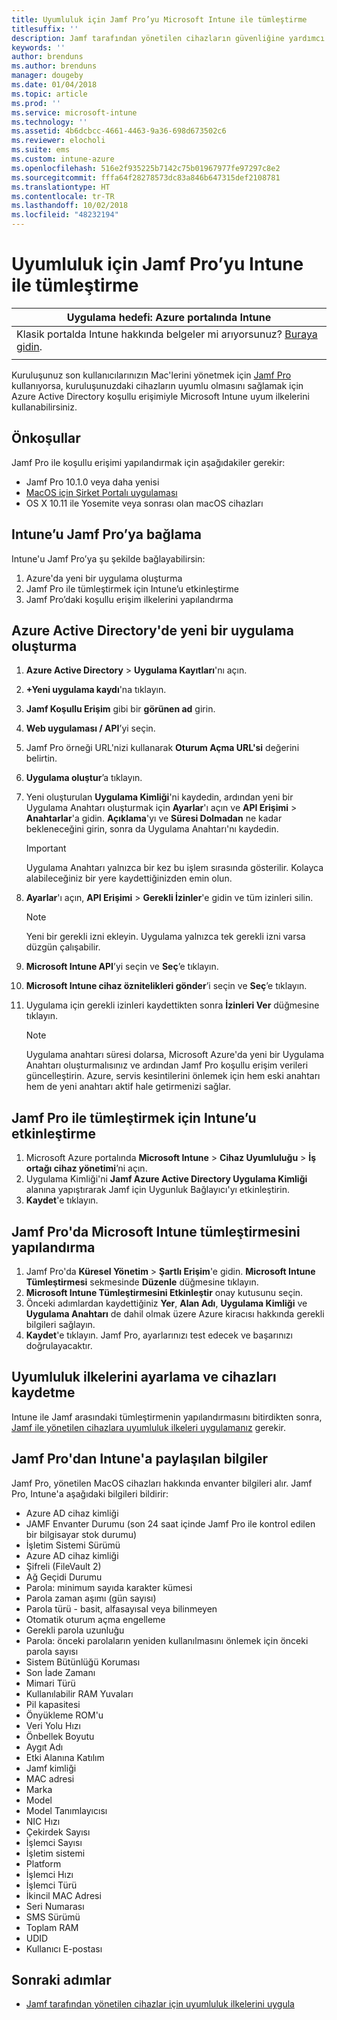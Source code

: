 ```yaml
---
title: Uyumluluk için Jamf Pro’yu Microsoft Intune ile tümleştirme
titlesuffix: ''
description: Jamf tarafından yönetilen cihazların güvenliğine yardımcı olmak için Microsoft Intune uyumluluk ilkelerini Azure Active Directory koşullu erişimiyle birlikte kullanın.
keywords: ''
author: brenduns
ms.author: brenduns
manager: dougeby
ms.date: 01/04/2018
ms.topic: article
ms.prod: ''
ms.service: microsoft-intune
ms.technology: ''
ms.assetid: 4b6dcbcc-4661-4463-9a36-698d673502c6
ms.reviewer: elocholi
ms.suite: ems
ms.custom: intune-azure
ms.openlocfilehash: 516e2f935225b7142c75b01967977fe97297c8e2
ms.sourcegitcommit: fffa64f28278573dc83a846b647315def2108781
ms.translationtype: HT
ms.contentlocale: tr-TR
ms.lasthandoff: 10/02/2018
ms.locfileid: "48232194"
---
```

# <a name="integrate-jamf-pro-with-intune-for-compliance"></a>Uyumluluk için Jamf Pro’yu Intune ile tümleştirme

|Uygulama hedefi: Azure portalında Intune |
|--|
|Klasik portalda Intune hakkında belgeler mi arıyorsunuz? [Buraya gidin](/intune/introduction-intune?toc=/intune-classic/toc.json).|
| |

Kuruluşunuz son kullanıcılarınızın Mac'lerini yönetmek için [Jamf Pro](https://www.jamf.com) kullanıyorsa, kuruluşunuzdaki cihazların uyumlu olmasını sağlamak için Azure Active Directory koşullu erişimiyle Microsoft Intune uyum ilkelerini kullanabilirsiniz.

## <a name="prerequisites"></a>Önkoşullar

Jamf Pro ile koşullu erişimi yapılandırmak için aşağıdakiler gerekir:

- Jamf Pro 10.1.0 veya daha yenisi
- [MacOS için Şirket Portalı uygulaması](https://aka.ms/macoscompanyportal)
- OS X 10.11 ile Yosemite veya sonrası olan macOS cihazları

## <a name="connecting-intune-to-jamf-pro"></a>Intune’u Jamf Pro’ya bağlama

Intune'u Jamf Pro’ya şu şekilde bağlayabilirsin:

1. Azure'da yeni bir uygulama oluşturma
2. Jamf Pro ile tümleştirmek için Intune’u etkinleştirme
3. Jamf Pro’daki koşullu erişim ilkelerini yapılandırma

## <a name="create-a-new-application-in-azure-active-directory"></a>Azure Active Directory'de yeni bir uygulama oluşturma

1. **Azure Active Directory** > **Uygulama Kayıtları**'nı açın.
2. **+Yeni uygulama kaydı**'na tıklayın.
3. **Jamf Koşullu Erişim** gibi bir **görünen ad** girin.
4. **Web uygulaması / API**’yi seçin.
5. Jamf Pro örneği URL'nizi kullanarak **Oturum Açma URL'si** değerini belirtin.
6. **Uygulama oluştur**’a tıklayın.
7. Yeni oluşturulan **Uygulama Kimliği**'ni kaydedin, ardından yeni bir Uygulama Anahtarı oluşturmak için **Ayarlar**'ı açın ve **API Erişimi** > **Anahtarlar**'a gidin. **Açıklama**'yı ve **Süresi Dolmadan** ne kadar bekleneceğini girin, sonra da Uygulama Anahtarı'nı kaydedin.

   > [!IMPORTANT]
   > Uygulama Anahtarı yalnızca bir kez bu işlem sırasında gösterilir. Kolayca alabileceğiniz bir yere kaydettiğinizden emin olun.

8. **Ayarlar**'ı açın, **API Erişimi** > **Gerekli İzinler**'e gidin ve tüm izinleri silin.

   > [!NOTE]
   > Yeni bir gerekli izni ekleyin. Uygulama yalnızca tek gerekli izni varsa düzgün çalışabilir.

9. **Microsoft Intune API**’yi seçin ve **Seç**’e tıklayın.
10. **Microsoft Intune cihaz öznitelikleri gönder**’i seçin ve **Seç**’e tıklayın.
11. Uygulama için gerekli izinleri kaydettikten sonra **İzinleri Ver** düğmesine tıklayın.

    > [!NOTE]
    > Uygulama anahtarı süresi dolarsa, Microsoft Azure'da yeni bir Uygulama Anahtarı oluşturmalısınız ve ardından Jamf Pro koşullu erişim verileri güncelleştirin. Azure, servis kesintilerini önlemek için hem eski anahtarı hem de yeni anahtarı aktif hale getirmenizi sağlar.

## <a name="enable-intune-to-integrate-with-jamf-pro"></a>Jamf Pro ile tümleştirmek için Intune’u etkinleştirme

1. Microsoft Azure portalında **Microsoft Intune** > **Cihaz Uyumluluğu** > **İş ortağı cihaz yönetimi**’ni açın.
2. Uygulama Kimliği'ni **Jamf Azure Active Directory Uygulama Kimliği** alanına yapıştırarak Jamf için Uygunluk Bağlayıcı'yı etkinleştirin.
3. **Kaydet**'e tıklayın.

## <a name="configure-microsoft-intune-integration-in-jamf-pro"></a>Jamf Pro'da Microsoft Intune tümleştirmesini yapılandırma

1. Jamf Pro'da **Küresel Yönetim** > **Şartlı Erişim**'e gidin. **Microsoft Intune Tümleştirmesi** sekmesinde **Düzenle** düğmesine tıklayın.
2. **Microsoft Intune Tümleştirmesini Etkinleştir** onay kutusunu seçin.
3. Önceki adımlardan kaydettiğiniz **Yer**, **Alan Adı**, **Uygulama Kimliği** ve **Uygulama Anahtarı** de dahil olmak üzere Azure kiracısı hakkında gerekli bilgileri sağlayın.
4. **Kaydet**'e tıklayın. Jamf Pro, ayarlarınızı test edecek ve başarınızı doğrulayacaktır.

## <a name="set-up-compliance-policies-and-register-devices"></a>Uyumluluk ilkelerini ayarlama ve cihazları kaydetme

Intune ile Jamf arasındaki tümleştirmenin yapılandırmasını bitirdikten sonra, [Jamf ile yönetilen cihazlara uyumluluk ilkeleri uygulamanız](conditional-access-assign-jamf.md) gerekir.

## <a name="information-shared-from-jamf-pro-to-intune"></a>Jamf Pro'dan Intune'a paylaşılan bilgiler

Jamf Pro, yönetilen MacOS cihazları hakkında envanter bilgileri alır. Jamf Pro, Intune'a aşağıdaki bilgileri bildirir:

* Azure AD cihaz kimliği
* JAMF Envanter Durumu (son 24 saat içinde Jamf Pro ile kontrol edilen bir bilgisayar stok durumu)
* İşletim Sistemi Sürümü
* Azure AD cihaz kimliği
* Şifreli (FileVault 2)
* Ağ Geçidi Durumu
* Parola: minimum sayıda karakter kümesi
* Parola zaman aşımı (gün sayısı)
* Parola türü - basit, alfasayısal veya bilinmeyen
* Otomatik oturum açma engelleme
* Gerekli parola uzunluğu
* Parola: önceki parolaların yeniden kullanılmasını önlemek için önceki parola sayısı
* Sistem Bütünlüğü Koruması
* Son İade Zamanı
* Mimari Türü
* Kullanılabilir RAM Yuvaları
* Pil kapasitesi
* Önyükleme ROM'u
* Veri Yolu Hızı
* Önbellek Boyutu
* Aygıt Adı
* Etki Alanına Katılım
* Jamf kimliği
* MAC adresi
* Marka
* Model
* Model Tanımlayıcısı
* NIC Hızı
* Çekirdek Sayısı
* İşlemci Sayısı
* İşletim sistemi
* Platform
* İşlemci Hızı
* İşlemci Türü
* İkincil MAC Adresi
* Seri Numarası
* SMS Sürümü
* Toplam RAM
* UDID
* Kullanıcı E-postası

## <a name="next-steps"></a>Sonraki adımlar

- [Jamf tarafından yönetilen cihazlar için uyumluluk ilkelerini uygula](conditional-access-assign-jamf.md)
